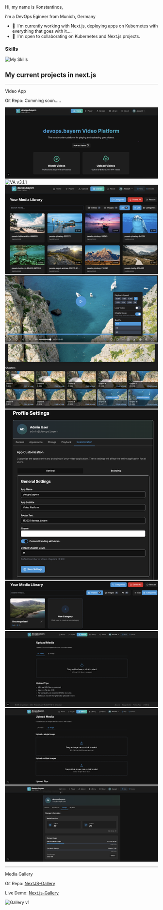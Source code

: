 Hi, my name is Konstantinos,

i'm a DevOps Egineer from Munich, Germany

* 🧠  I'm currently working with Next.js, deploying apps on Kubernetes with everything that goes with it....
* 🤝  I'm open to collaborating on Kubernetes and Next.js projects.

### Skills

![My Skills](https://skillicons.dev/icons?i=aws,gcp,kubernetes,docker,nextjs,vite,vuejs,nodejs,prisma,mongodb,postgres,redis,git,jenkins,grafana,prometheus,terraform)

## My current projects in next.js

-----------------------------------

Video App

Git Repo: Comming soon.....

![VA v3.1.1](screenshot.png)
![VA v3.1.1](player.png)
![VA v3.1.1](library.png)
![VA v3.1.1](cl2.png)
![VA v3.1.1](cl1.png)
![VA v3.1.1](custom_profile1.png)
![VA v3.1.1](category.png)
![VA v3.1.1](upladvideo.png)
![VA v3.1.1](uploadimage.png)
![VA v3.1.1](account.png)

-----------------------------------

Media Gallery

Git Repo: [NextJS-Gallery](https://github.com/tron4x/nextjs-gallery)

Live Demo: [Next.js-Gallery](https://gallery.devops.bayern/)

![Gallery v1](gallery.gif)


